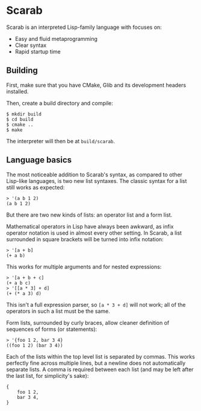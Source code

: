 # Scarab

Scarab is an interpreted Lisp-family language with focuses on:

  * Easy and fluid metaprogramming
  * Clear syntax
  * Rapid startup time

## Building

First, make sure that you have CMake, Glib and its development headers installed.

Then, create a build directory and compile:

```console
$ mkdir build
$ cd build
$ cmake ..
$ make
```

The interpreter will then be at `build/scarab`.

## Language basics

The most noticeable addition to Scarab's syntax, as compared to other Lisp-like languages, is two
new list syntaxes. The classic syntax for a list still works as expected:

```
> '(a b 1 2)
(a b 1 2)
```

But there are two new kinds of lists: an operator list and a form list.

Mathematical operators in Lisp have always been awkward, as infix operator notation is used in
almost every other setting. In Scarab, a list surrounded in square brackets will be turned into
infix notation:

```
> '[a + b]
(+ a b)
```

This works for multiple arguments and for nested expressions:

```
> '[a + b + c]
(+ a b c)
> '[[a * 3] + d]
(+ (* a 3) d)
```

This isn't a full expression parser, so `[a * 3 + d]` will not work; all of the operators in such a
list must be the same.

Form lists, surrounded by curly braces, allow cleaner definition of sequences of forms (or
statements):

```
> '{foo 1 2, bar 3 4}
((foo 1 2) (bar 3 4))
```

Each of the lists within the top level list is separated by commas. This works perfectly fine across
multiple lines, but a newline does not automatically separate lists. A comma is required between
each list (and may be left after the last list, for simplicity's sake):

```
{
    foo 1 2,
    bar 3 4,
}
```
